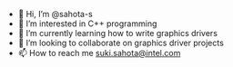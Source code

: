 - 👋 Hi, I’m @sahota-s
- 👀 I’m interested in C++ programming
- 🌱 I’m currently learning how to write graphics drivers
- 💞️ I’m looking to collaborate on graphics driver projects
- 📫 How to reach me suki.sahota@intel.com

<!---
sahota-s/sahota-s is a ✨ special ✨ repository because its `README.md` (this file) appears on your GitHub profile.
You can click the Preview link to take a look at your changes.
--->

